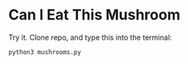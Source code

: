 # Can I Eat This Mushroom

Try it. Clone repo, and type this into the terminal:

```python3 mushrooms.py```